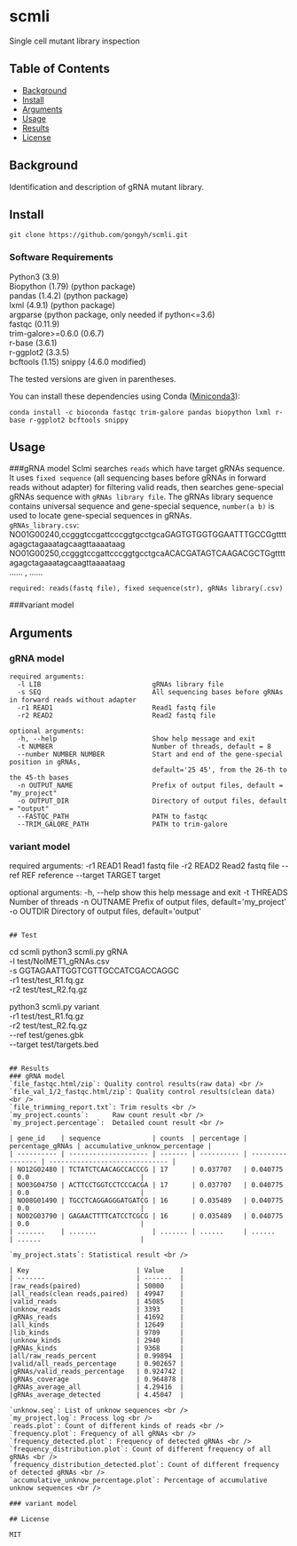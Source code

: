 # scmli

Single cell mutant library inspection 

## Table of Contents

- [Background](#background)
- [Install](#install)
- [Arguments](#arguments)
- [Usage](#usage)
- [Results](#results)
- [License](#license)

## Background

Identification and description of gRNA mutant library.

## Install

```
git clone https://github.com/gongyh/scmli.git
```

### Software Requirements

Python3 (3.9)<br />
Biopython (1.79) (python package)<br />
pandas (1.4.2) (python package)<br />
lxml (4.9.1) (python package)<br />
argparse (python package, only needed if python<=3.6)<br />
fastqc (0.11.9)<br />
trim-galore>=0.6.0 (0.6.7)<br />
r-base (3.6.1)<br />
r-ggplot2 (3.3.5)<br />
bcftools (1.15)
snippy (4.6.0 modified)

The tested versions are given in parentheses.


You can install these dependencies using Conda ([Miniconda3](https://docs.conda.io/en/latest/miniconda.html)):
```
conda install -c bioconda fastqc trim-galore pandas biopython lxml r-base r-ggplot2 bcftools snippy
```

## Usage
###gRNA model
Sclmi searches `reads` which have target gRNAs sequence. It uses `fixed sequence` (all sequencing bases before gRNAs in forward reads without adapter) for filtering valid reads, then searches
gene-special gRNAs sequence with `gRNAs library file`. The gRNAs library sequence contains universal sequence and gene-special sequence, `number(a b)` is used to locate gene-special sequences in gRNAs. <br />
`gRNAs_library.csv`:  <br />
NO01G00240,ccgggtccgattcccggtgcctgcaGAGTGTGGTGGAATTTGCCGgttttagagctagaaatagcaagttaaaataag <br />
NO01G00250,ccgggtccgattcccggtgcctgcaACACGATAGTCAAGACGCTGgttttagagctagaaatagcaagttaaaataag <br />
  ...... , ...... <br />
```
required: reads(fastq file), fixed sequence(str), gRNAs library(.csv)
```
###variant model <br />

## Arguments
### gRNA model
```
required arguments:
  -l LIB                            gRNAs library file
  -s SEQ                            All sequencing bases before gRNAs in forward reads without adapter
  -r1 READ1                         Read1 fastq file
  -r2 READ2                         Read2 fastq file

optional arguments:
  -h, --help                        Show help message and exit
  -t NUMBER                         Number of threads, default = 8
  --number NUMBER NUMBER            Start and end of the gene-special position in gRNAs,
                                    default='25 45', from the 26-th to the 45-th bases
  -n OUTPUT_NAME                    Prefix of output files, default = "my_project"
  -o OUTPUT_DIR                     Directory of output files, default = "output"
  --FASTQC_PATH                     PATH to fastqc
  --TRIM_GALORE_PATH                PATH to trim-galore

```
### variant model
required arguments:
  -r1 READ1                         Read1 fastq file
  -r2 READ2                         Read2 fastq file
  --ref REF                         reference
  --target TARGET                   target

optional arguments:
  -h, --help                        show this help message and exit
  -t THREADS                        Number of threads
  -n OUTNAME                        Prefix of output files, default='my_project'
  -o OUTDIR                         Directory of output files, default='output'
```

## Test

```
cd scmli
python3 scmli.py gRNA \
  -l test/NoIMET1_gRNAs.csv \
  -s GGTAGAATTGGTCGTTGCCATCGACCAGGC \
  -r1 test/test_R1.fq.gz \
  -r2 test/test_R2.fq.gz

python3 scmli.py variant \
  -r1 test/test_R1.fq.gz \
  -r2 test/test_R2.fq.gz \
  --ref test/genes.gbk \
  --target test/targets.bed
```

## Results
### gRNA model
`file_fastqc.html/zip`: Quality control results(raw data) <br />
`file_val_1/2_fastqc.html/zip`: Quality control results(clean data) <br />
`file_trimming_report.txt`: Trim results <br />
`my_project.counts`:      Raw count result <br />
`my_project.percentage`:  Detailed count result <br />

| gene_id    | sequence             | counts  | percentage | percentage_gRNAs | accumulative_unknow_percentage |
| ---------- | -------------------- | ------- | ---------- | ---------------- | ------------------------------ |
| NO12G02480 | TCTATCTCAACAGCCACCCG | 17      | 0.037707   | 0.040775         | 0.0                            |
| NO03G04750 | ACTTCCTGGTCCTCCCACGA | 17      | 0.037707   | 0.040775         | 0.0                            |
| NO08G01490 | TGCCTCAGGAGGGATGATCG | 16      | 0.035489   | 0.040775         | 0.0                            |
| NO02G03790 | GAGAACTTTTCATCCTCGCG | 16      | 0.035489   | 0.040775         | 0.0                            |
| .......    | .......              | ....... | ......     | ......           | ......                         |

`my_project.stats`: Statistical result <br />

| Key                           | Value    |
| -------                       | -------  |  
|raw_reads(paired)              | 50000    |
|all_reads(clean reads,paired)  | 49947    |
|valid_reads                    | 45085    |
|unknow_reads                   | 3393     | 
|gRNAs_reads                    | 41692    |
|all_kinds                      | 12649    |
|lib_kinds                      | 9709     |
|unknow_kinds                   | 2940     |
|gRNAs_kinds                    | 9368     |
|all/raw_reads_percent          | 0.99894  |
|valid/all_reads_percentage     | 0.902657 |
|gRNAs/valid_reads_percentage   | 0.924742 |
|gRNAs_coverage                 | 0.964878 |
|gRNAs_average_all              | 4.29416  |
|gRNAs_average_detected         | 4.45047  |

`unknow.seq`: List of unknow sequences <br />
`my_project.log`: Process log <br />
`reads.plot`: Count of different kinds of reads <br />
`frequency.plot`: Frequency of all gRNAs <br />
`frequency_detected.plot`: Frequency of detected gRNAs <br />
`frequency_distribution.plot`: Count of different frequency of all gRNAs <br />
`frequency_distribution_detected.plot`: Count of different frequency of detected gRNAs <br />
`accumulative_unknow_percentage.plot`: Percentage of accumulative unknow sequences <br />

### variant model

## License

MIT

